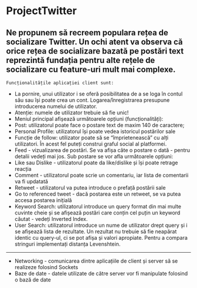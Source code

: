 # ProjectTwitter
Ne propunem să recreem populara rețea de socializare Twitter. Un ochi atent va observa că orice rețea de socializare bazată pe postări text reprezintă fundația pentru alte rețele de socializare cu feature-uri mult mai complexe.
--------------------------------------------------------------------------------------------

    Funcționalitățile aplicației client sunt:
- La pornire, unui utilizator i se oferă posibilitatea de a se loga în contul său sau își poate crea un cont. Logarea/înregistrarea presupune introducerea numelui de utilizator.
- Atenție: numele de utilizator trebuie să fie unic!
- Meniul principal afișează următoarele opțiuni (funcționalități):
- Post: utilizatorul poate face o postare text de maxim 140 de caractere;
- Personal Profile: utilizatorul își poate vedea istoricul postărilor sale
- Funcție de follow: utilizator poate să se “împrietenească” cu alți utilizatori. În acest fel puteți construi graful social al platformei.
- Feed - vizualizarea de postări. Se va afișa câte o postare o dată - pentru detalii vedeți mai jos. Sub postare se vor afla următoarele opțiuni: 
- Like sau Dislike - utilizatorul poate da like/dislike și își poate retrage reacția
- Comment - utilizatorul poate scrie un comentariu, iar lista de comentarii va fi updatată
- Retweet - utilizatorul va putea introduce o prefață postării sale
- Go to referenced tweet - dacă postarea este un retweet, se va putea accesa postarea inițială
- Keyword Search: utilizatorul introduce un query format din mai multe cuvinte cheie și se afișează postări care conțin cel puțin un keyword căutat - vedeți Inverted Index.
- User Search: utilizatorul introduce un nume de utilizator drept query și i se afișează lista de rezultate. Un rezultat nu trebuie să fie neapărat identic cu query-ul, ci se pot afișa și valori apropiate. Pentru a compara stringuri implementați distanța Levenshtein.

----------------------------------------------------------------------------------------------
- Networking - comunicarea dintre aplicațiile de client și server să se realizeze folosind Sockets
- Baze de date - datele utilizate de către server vor fi manipulate folosind o bază de date
